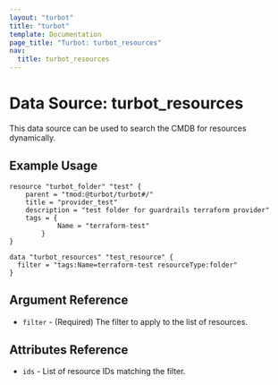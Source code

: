 ```yaml
---
layout: "turbot"
title: "turbot"
template: Documentation
page_title: "Turbot: turbot_resources"
nav:
  title: turbot_resources
---
```


# Data Source: turbot_resources
This data source can be used to search the CMDB for resources dynamically.

## Example Usage

```hcl
resource "turbot_folder" "test" {
	parent = "tmod:@turbot/turbot#/"
	title = "provider_test"
	description = "test folder for guardrails terraform provider"
	tags = {
			Name = "terraform-test"
		}
}

data "turbot_resources" "test_resource" {
  filter = "tags:Name=terraform-test resourceType:folder"
}
```

## Argument Reference

* `filter` - (Required) The filter to apply to the list of resources.

## Attributes Reference

* `ids` - List of resource IDs matching the filter.